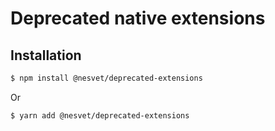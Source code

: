 # Deprecated native extensions

## Installation

```sh
$ npm install @nesvet/deprecated-extensions
```

Or

```sh
$ yarn add @nesvet/deprecated-extensions
```
